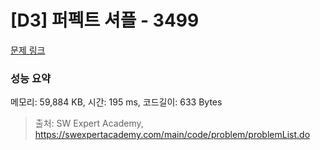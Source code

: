 # [D3] 퍼펙트 셔플 - 3499 

[문제 링크](https://swexpertacademy.com/main/code/problem/problemDetail.do?contestProbId=AWGsRbk6AQIDFAVW) 

### 성능 요약

메모리: 59,884 KB, 시간: 195 ms, 코드길이: 633 Bytes



> 출처: SW Expert Academy, https://swexpertacademy.com/main/code/problem/problemList.do